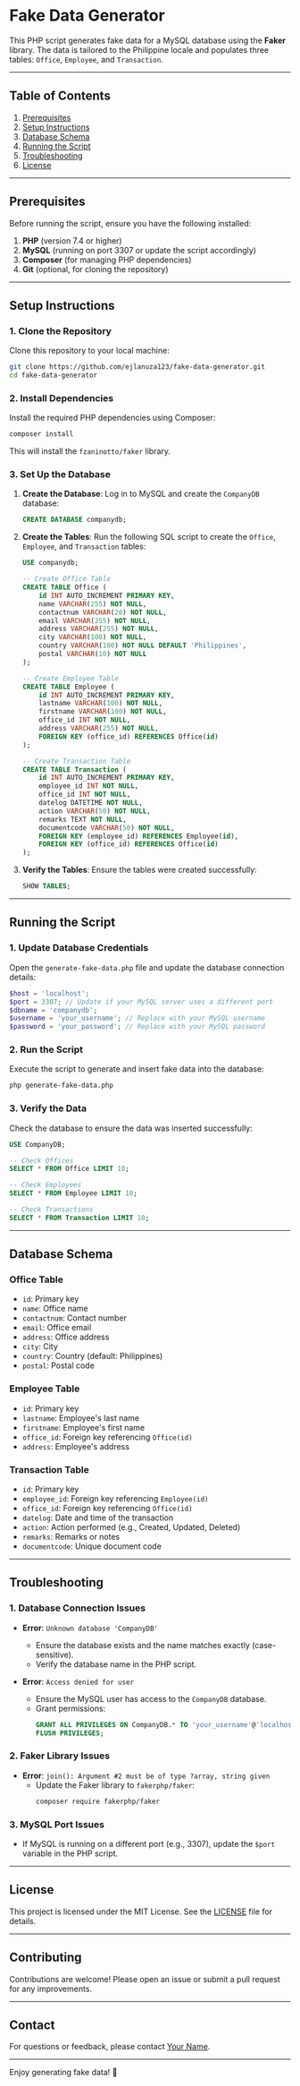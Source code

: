 # Fake Data Generator

This PHP script generates fake data for a MySQL database using the **Faker** library. The data is tailored to the Philippine locale and populates three tables: `Office`, `Employee`, and `Transaction`.

---

## Table of Contents
1. [Prerequisites](#prerequisites)
2. [Setup Instructions](#setup-instructions)
3. [Database Schema](#database-schema)
4. [Running the Script](#running-the-script)
5. [Troubleshooting](#troubleshooting)
6. [License](#license)

---

## Prerequisites

Before running the script, ensure you have the following installed:

1. **PHP** (version 7.4 or higher)
2. **MySQL** (running on port 3307 or update the script accordingly)
3. **Composer** (for managing PHP dependencies)
4. **Git** (optional, for cloning the repository)

---

## Setup Instructions

### 1. Clone the Repository
Clone this repository to your local machine:
```bash
git clone https://github.com/ejlanuza123/fake-data-generator.git
cd fake-data-generator
```

### 2. Install Dependencies
Install the required PHP dependencies using Composer:
```bash
composer install
```

This will install the `fzaninotto/faker` library.

### 3. Set Up the Database
1. **Create the Database**:
   Log in to MySQL and create the `CompanyDB` database:
   ```sql
   CREATE DATABASE companydb;
   ```

2. **Create the Tables**:
   Run the following SQL script to create the `Office`, `Employee`, and `Transaction` tables:
   ```sql
   USE companydb;

   -- Create Office Table
   CREATE TABLE Office (
       id INT AUTO_INCREMENT PRIMARY KEY,
       name VARCHAR(255) NOT NULL,
       contactnum VARCHAR(20) NOT NULL,
       email VARCHAR(255) NOT NULL,
       address VARCHAR(255) NOT NULL,
       city VARCHAR(100) NOT NULL,
       country VARCHAR(100) NOT NULL DEFAULT 'Philippines',
       postal VARCHAR(10) NOT NULL
   );

   -- Create Employee Table
   CREATE TABLE Employee (
       id INT AUTO_INCREMENT PRIMARY KEY,
       lastname VARCHAR(100) NOT NULL,
       firstname VARCHAR(100) NOT NULL,
       office_id INT NOT NULL,
       address VARCHAR(255) NOT NULL,
       FOREIGN KEY (office_id) REFERENCES Office(id)
   );

   -- Create Transaction Table
   CREATE TABLE Transaction (
       id INT AUTO_INCREMENT PRIMARY KEY,
       employee_id INT NOT NULL,
       office_id INT NOT NULL,
       datelog DATETIME NOT NULL,
       action VARCHAR(50) NOT NULL,
       remarks TEXT NOT NULL,
       documentcode VARCHAR(50) NOT NULL,
       FOREIGN KEY (employee_id) REFERENCES Employee(id),
       FOREIGN KEY (office_id) REFERENCES Office(id)
   );
   ```

3. **Verify the Tables**:
   Ensure the tables were created successfully:
   ```sql
   SHOW TABLES;
   ```

---

## Running the Script

### 1. Update Database Credentials
Open the `generate-fake-data.php` file and update the database connection details:
```php
$host = 'localhost';
$port = 3307; // Update if your MySQL server uses a different port
$dbname = 'companydb';
$username = 'your_username'; // Replace with your MySQL username
$password = 'your_password'; // Replace with your MySQL password
```

### 2. Run the Script
Execute the script to generate and insert fake data into the database:
```bash
php generate-fake-data.php
```

### 3. Verify the Data
Check the database to ensure the data was inserted successfully:
```sql
USE CompanyDB;

-- Check Offices
SELECT * FROM Office LIMIT 10;

-- Check Employees
SELECT * FROM Employee LIMIT 10;

-- Check Transactions
SELECT * FROM Transaction LIMIT 10;
```

---

## Database Schema

### Office Table
- `id`: Primary key
- `name`: Office name
- `contactnum`: Contact number
- `email`: Office email
- `address`: Office address
- `city`: City
- `country`: Country (default: Philippines)
- `postal`: Postal code

### Employee Table
- `id`: Primary key
- `lastname`: Employee's last name
- `firstname`: Employee's first name
- `office_id`: Foreign key referencing `Office(id)`
- `address`: Employee's address

### Transaction Table
- `id`: Primary key
- `employee_id`: Foreign key referencing `Employee(id)`
- `office_id`: Foreign key referencing `Office(id)`
- `datelog`: Date and time of the transaction
- `action`: Action performed (e.g., Created, Updated, Deleted)
- `remarks`: Remarks or notes
- `documentcode`: Unique document code

---

## Troubleshooting

### 1. Database Connection Issues
- **Error**: `Unknown database 'CompanyDB'`
  - Ensure the database exists and the name matches exactly (case-sensitive).
  - Verify the database name in the PHP script.

- **Error**: `Access denied for user`
  - Ensure the MySQL user has access to the `CompanyDB` database.
  - Grant permissions:
    ```sql
    GRANT ALL PRIVILEGES ON CompanyDB.* TO 'your_username'@'localhost';
    FLUSH PRIVILEGES;
    ```

### 2. Faker Library Issues
- **Error**: `join(): Argument #2 must be of type ?array, string given`
  - Update the Faker library to `fakerphp/faker`:
    ```bash
    composer require fakerphp/faker
    ```

### 3. MySQL Port Issues
- If MySQL is running on a different port (e.g., 3307), update the `$port` variable in the PHP script.

---

## License

This project is licensed under the MIT License. See the [LICENSE](LICENSE) file for details.

---

## Contributing

Contributions are welcome! Please open an issue or submit a pull request for any improvements.

---

## Contact

For questions or feedback, please contact [Your Name](mailto:your-email@example.com).

---

Enjoy generating fake data! 🚀
